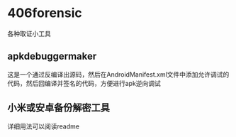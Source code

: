 # 406forensic
各种取证小工具
## apkdebuggermaker
这是一个通过反编译出源码，然后在AndroidManifest.xml文件中添加允许调试的代码，然后回编译并签名的代码，方便进行apk逆向调试
## 小米或安卓备份解密工具
详细用法可以阅读readme

